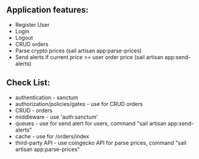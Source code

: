 <h2>Application features:</h2>
<ul>
<li>Register User</li>
<li>Login</li>
<li>Logout</li>
<li>CRUD orders</li>
<li>Parse crypto prices (sail artisan app:parse-prices)</li>
<li>Send alerts if current price >= user order price (sail artisan app:send-alerts)</li>
</ul>

<h2>Check List:</h2>
<ul>
<li>authentication - sanctum</li>
<li>authorization/policies/gates - use for CRUD orders</li>
<li>CRUD - orders</li>
<li>middleware - use 'auth:sanctum'</li>
<li>queues - use for send alert for users, command "sail artisan app:send-alerts"</li>
<li>cache - use for /orders/index</li>
<li>third-party API - use coingecko API for parse prices, command "sail artisan app:parse-prices"</li>
</ul>
